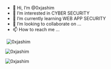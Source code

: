 - 👋 Hi, I’m @0xjashim
- 👀 I’m interested in CYBER SECURITY
- 🌱 I’m currently learning WEB APP SECURITY 
- 💞️ I’m looking to collaborate on ...
- 📫 How to reach me ...
<p>&nbsp;<img align="center" src="https://github-readme-stats.vercel.app/api?username=0xjashim&show_icons=true&locale=en" alt="0xjashim" /></p>

<p align="left"> <img src="https://komarev.com/ghpvc/?username=0xjashim&label=Profile%20views&color=0e75b6&style=flat" alt="0xjashim" /> </p>

<p><img align="center" src="https://github-readme-streak-stats.herokuapp.com/?user=0xjashim&" alt="0xjashim" /></p>

<!---
0xjashim/0xjashim is a ✨ special ✨ repository because its `README.md` (this file) appears on your GitHub profile.
You can click the Preview link to take a look at your changes.
--->
